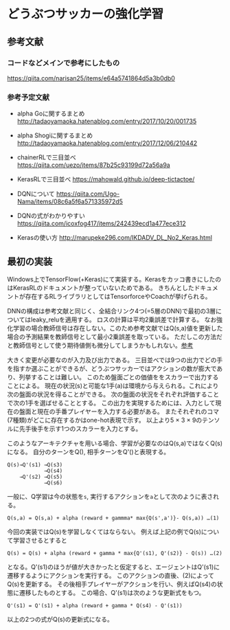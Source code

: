 # どうぶつサッカーの強化学習
## 参考文献
### コードなどメインで参考にしたもの
https://qiita.com/narisan25/items/e64a5741864d5a3b0db0

### 参考予定文献
- alpha Goに関するまとめ
http://tadaoyamaoka.hatenablog.com/entry/2017/10/20/001735

- alpha Shogiに関するまとめ
http://tadaoyamaoka.hatenablog.com/entry/2017/12/06/210442

- chainerRLで三目並べ
https://qiita.com/uezo/items/87b25c93199d72a56a9a

- KerasRLで三目並べ
https://mahowald.github.io/deep-tictactoe/

- DQNについて
https://qiita.com/Ugo-Nama/items/08c6a5f6a571335972d5

- DQNの式がわかりやすい
https://qiita.com/icoxfog417/items/242439ecd1a477ece312

- Kerasの使い方
http://marupeke296.com/IKDADV_DL_No2_Keras.html

## 最初の実装
Windows上でTensorFlow(+Keras)にて実装する。Kerasをカッコ書きにしたのはKerasRLのドキュメントが整っていないためである。
きちんとしたドキュメントが存在するRLライブラリとしてはTensorforceやCoachが挙げられる。

DNNの構成は参考文献と同じく、全結合リンク4つ(=5層のDNN)で最初の3層についてはleaky_reluを適用する。
ロスの計算は平均2乗誤差で計算する。
なお強化学習の場合教師信号は存在しない。このため参考文献ではQ(s,a)値を更新した場合の予測結果を教師信号として最小2乗誤差を取っている。
ただしこの方法だと教師信号として使う期待値側も微分してしまうかもしれない。[参考](https://qiita.com/icoxfog417/items/242439ecd1a477ece312)

大きく変更が必要なのが入力及び出力である。
三目並べでは9つの出力でどの手を指すか選ぶことができるが、どうぶつサッカーではアクションの数が膨大であり、列挙することは難しい。
このため盤面ごとの価値ををスカラーで出力することによる。
現在の状況(s)と可能な1手(a)は環境から与えられる。これにより次の盤面の状況を得ることができる。
次の盤面の状況をそれぞれ評価することで次の1手を選ばせることとする。
この出力を実現するためには、入力として現在の盤面と現在の手番プレイヤーを入力する必要がある。
またそれぞれのコマ(7種類)がどこに存在するかはone-hot表現で示す。
以上より5 × 3 × 9のテンソルに先手後手を示す1つのスカラーを入力とする。

このようなアーキテクチャを用いる場合、学習が必要なのはQ(s,a)ではなくQ(s)になる。
自分のターンをQ(), 相手ターンをQ'()と表現する。
```
Q(s)→Q'(s1) →Q(s3)
            →Q(s4)
    →Q'(s2) →Q(s5)
            →Q(s6)
```

一般に、Q学習は今の状態を`s`, 実行するアクションを`a`として次のように表される。
```
Q(s,a) = Q(s,a) + alpha (reward + gammma* max{Q(s',a')}- Q(s,a)) …(1)
```
今回の実装ではQ(s)を学習しなくてはならない。
例えば上記の例でQ(s)について学習させるとすると
```
Q(s) = Q(s) + alpha (reward + gamma * max{Q'(s1), Q'(s2)} - Q(s)) …(2)
```
となる。Q'(s1)のほうが値が大きかったと仮定すると、エージェントはQ'(s1)に遷移するようにアクションを実行する。
このアクションの直後、(2)によってQ(s)を更新する。
その後相手プレイヤーがアクションを行い、例えばQ(s4)の状態に遷移したものとする。
この場合、Q'(s1)は次のような更新式をもつ。
```
Q'(s1) = Q'(s1) + alpha (reward + gamma * Q(s4) - Q'(s1))
```
以上の2つの式がQ(s)の更新式になる。